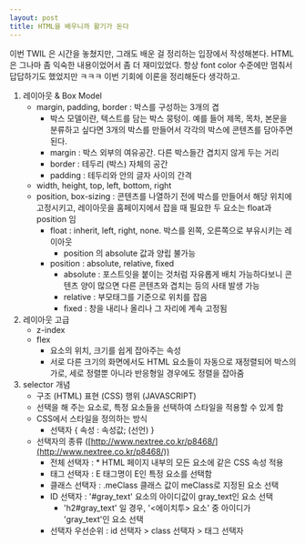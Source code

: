 ```yaml
---
layout: post
title: HTML을 배우니까 활기가 돈다   
---
```



이번 TWIL 은 시간을 놓쳤지만, 그래도 배운 걸 정리하는 입장에서 작성해본다.
HTML은 그나마 좀 익숙한 내용이었어서 좀 더 재미있었다. 항상 font color 수준에만 멈춰서 답답하기도 했었지만 ㅋㅋㅋ 이번 기회에 이론을 정리해둔다 생각하고.

1. 레이아웃 & Box Model
    - margin, padding, border : 박스를 구성하는 3개의 겹
        - 박스 모델이란, 텍스트를 담는 박스 뭉텅이. 예를 들어 제목, 목차, 본문을 분류하고 싶다면 3개의 박스를 만들어서 각각의 박스에 콘텐츠를 담아주면 된다.
        - margin : 박스 외부의 여유공간. 다른 박스들간 겹치지 않게 두는 거리
        - border : 테두리 (박스) 자체의 공간
        - padding : 테두리와 안의 글자 사이의 간격
    - width, height, top, left, bottom, right
    - position, box-sizing : 콘텐츠를 나열하기 전에 박스를 만들어서 해당 위치에 고정시키고, 레이아웃을 홈페이지에서 잡을 때 필요한 두 요소는 float과 position 임
        - float : inherit, left, right, none. 박스를 왼쪽, 오른쪽으로 부유시키는 레이아웃
            - position 의 absolute 값과 양립 불가능
        - position : absolute, relative, fixed
            - absolute : 포스트잇을 붙이는 것처럼 자유롭게 배치 가능하다보니 콘텐츠 양이 많으면 다른 콘텐츠와 겹치는 등의 사태 발생 가능
            - relative : 부모태그를 기준으로 위치를 잡음
            - fixed : 창을 내리나 올리나 그 자리에 계속 고정됨
2. 레이아웃 고급 
    - z-index
    - flex
        - 요소의 위치, 크기를 쉽게 잡아주는 속성
        - 서로 다른 크기의 화면에서도 HTML 요소들이 자동으로 재정렬되어 박스의 가로, 세로 정렬뿐 아니라 반응형일 경우에도 정렬을 잡아줌
3. selector 개념 
    - 구조 (HTML) 표현 (CSS) 행위 (JAVASCRIPT)
    - 선택을 해 주는 요소로, 특정 요소들을 선택하여 스타일을 적용할 수 있게 함
    - CSS에서 스타일을 정의하는 방식
        - 선택자 { 속성 : 속성값; (선언) }
    - 선택자의 종류 ([http://www.nextree.co.kr/p8468/](http://www.nextree.co.kr/p8468/))
        - 전체 선택자 : * HTML 페이지 내부의 모든 요소에 같은 CSS 속성 적용
        - 태그 선택자 : E 태그명이 E인 특정 요소를 선택함
        - 클래스 선택자 : .meClass 클래스 값이 meClass로 지정된 요소 선택
        - ID 선택자 : '#gray_text' 요소의 아이디값이 gray_text인 요소 선택
            - 'h2#gray_text' 일 경우, '<에이치투> 요소' 중 아이디가 'gray_text'인 요소 선택
        - 선택자 우선순위 : id 선택자 > class 선택자 > 태그 선택자
